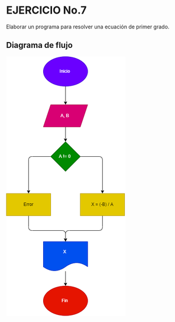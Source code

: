 # EJERCICIO No.7
Elaborar un programa para resolver una ecuación de primer grado.

## Diagrama de flujo 

![Diagrama de flujo](ecuacion.png "Diagrama de flujo")